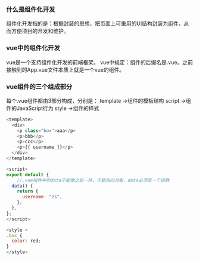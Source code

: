 ### 什么是组件化开发
组件化开发指的是：根据封装的思想，把页面上可重用的UI结构封装为组件，从而方便项目的开发和维护。

### vue中的组件化开发
vue是一个支持组件化开发的前端框架。
vue中规定：组件的后缀名是.vue。之前接触到的App.vue文件本质上就是一个vue的组件。

### vue组件的三个组成部分
每个.vue组件都由3部分构成，分别是：
template ->组件的模板结构
script ->组件的JavaScript行为
style ->组件的样式

```js
<template>
  <div>
    <p class="box">aaa</p>
    <p>bbb</p>
    <p>ccc</p>
    <p>{{ username }}</p>
  </div>
</template>

<script>
export default {
    //.vue组件中的data不能像之前一样，不能指向对象，data必须是一个函数
  data() {
    return {
      username: "zs",
    };
  },
};
</script>

<style >
.box {
  color: red;
}
</style>
```